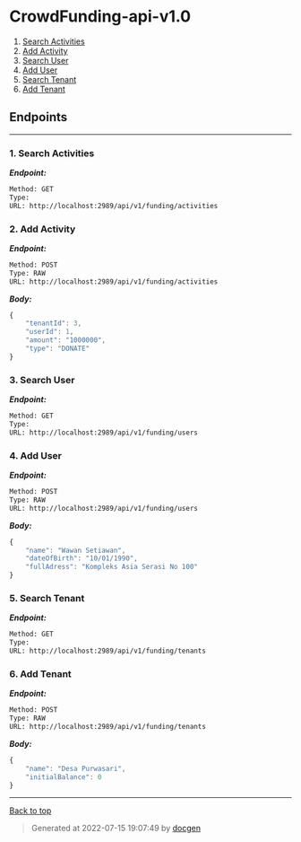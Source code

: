 
# CrowdFunding-api-v1.0



<!--- If we have only one group/collection, then no need for the "ungrouped" heading -->
1. [Search Activities](#1-search-activities)
1. [Add Activity](#2-add-activity)
1. [Search User](#3-search-user)
1. [Add User](#4-add-user)
1. [Search Tenant](#5-search-tenant)
1. [Add Tenant](#6-add-tenant)



## Endpoints


--------



### 1. Search Activities



***Endpoint:***

```bash
Method: GET
Type: 
URL: http://localhost:2989/api/v1/funding/activities
```



### 2. Add Activity



***Endpoint:***

```bash
Method: POST
Type: RAW
URL: http://localhost:2989/api/v1/funding/activities
```



***Body:***

```js        
{
    "tenantId": 3,
    "userId": 1,
    "amount": "1000000",
    "type": "DONATE"
}
```



### 3. Search User



***Endpoint:***

```bash
Method: GET
Type: 
URL: http://localhost:2989/api/v1/funding/users
```



### 4. Add User



***Endpoint:***

```bash
Method: POST
Type: RAW
URL: http://localhost:2989/api/v1/funding/users
```



***Body:***

```js        
{
    "name": "Wawan Setiawan",
    "dateOfBirth": "10/01/1990",
    "fullAdress": "Kompleks Asia Serasi No 100"
}
```



### 5. Search Tenant



***Endpoint:***

```bash
Method: GET
Type: 
URL: http://localhost:2989/api/v1/funding/tenants
```



### 6. Add Tenant



***Endpoint:***

```bash
Method: POST
Type: RAW
URL: http://localhost:2989/api/v1/funding/tenants
```



***Body:***

```js        
{
    "name": "Desa Purwasari",
    "initialBalance": 0
}
```



---
[Back to top](#crowdfunding-api-v10)

>Generated at 2022-07-15 19:07:49 by [docgen](https://github.com/thedevsaddam/docgen)
